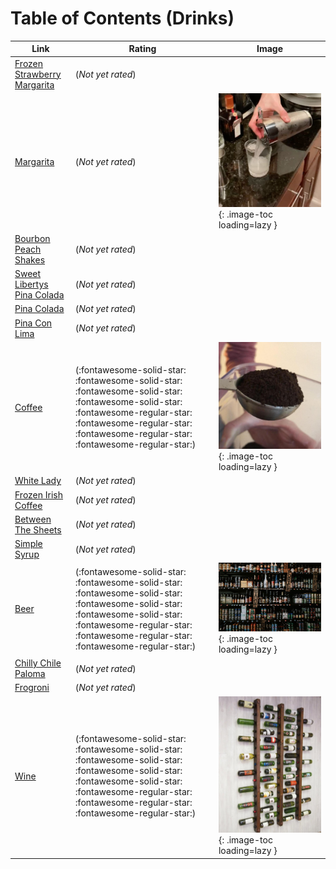 # Table of Contents (Drinks)

| Link | Rating | Image |
| -- | -- | -- |
| [Frozen Strawberry Margarita](frozen_strawberry_margarita) | (*Not yet rated*) | <!-- TODO: Capture image --> |
| [Margarita](margarita) | (*Not yet rated*) | ![margarita.jpg](./margarita.jpg){: .image-toc loading=lazy } |
| [Bourbon Peach Shakes](bourbon_peach_shakes) | (*Not yet rated*) | <!-- TODO: Capture image --> |
| [Sweet Libertys Pina Colada](sweet_libertys_pina_colada) | (*Not yet rated*) | <!-- TODO: Capture image --> |
| [Pina Colada](pina_colada) | (*Not yet rated*) | <!-- TODO: Capture image --> |
| [Pina Con Lima](pina_con_lima) | (*Not yet rated*) | <!-- TODO: Capture image --> |
| [Coffee](coffee) | (:fontawesome-solid-star: :fontawesome-solid-star: :fontawesome-solid-star: :fontawesome-solid-star: :fontawesome-regular-star: :fontawesome-regular-star: :fontawesome-regular-star: :fontawesome-regular-star:) | ![coffee.jpeg](./coffee.jpeg){: .image-toc loading=lazy } |
| [White Lady](white_lady) | (*Not yet rated*) | <!-- TODO: Capture image --> |
| [Frozen Irish Coffee](frozen_irish_coffee) | (*Not yet rated*) | <!-- TODO: Capture image --> |
| [Between The Sheets](between_the_sheets) | (*Not yet rated*) | <!-- TODO: Capture image --> |
| [Simple Syrup](simple_syrup) | (*Not yet rated*) | <!-- TODO: Capture image --> |
| [Beer](beer) | (:fontawesome-solid-star: :fontawesome-solid-star: :fontawesome-solid-star: :fontawesome-solid-star: :fontawesome-solid-star: :fontawesome-regular-star: :fontawesome-regular-star: :fontawesome-regular-star:) | ![beer.jpg](./beer.jpg){: .image-toc loading=lazy } |
| [Chilly Chile Paloma](chilly_chile_paloma) | (*Not yet rated*) | <!-- TODO: Capture image --> |
| [Frogroni](frogroni) | (*Not yet rated*) | <!-- TODO: Capture image --> |
| [Wine](wine) | (:fontawesome-solid-star: :fontawesome-solid-star: :fontawesome-solid-star: :fontawesome-solid-star: :fontawesome-solid-star: :fontawesome-regular-star: :fontawesome-regular-star: :fontawesome-regular-star:) | ![wine.jpg](./wine.jpg){: .image-toc loading=lazy } |